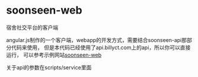 soonseen-web
============

宿舍社交平台的客户端

angular.js制作的一个客户端，webapp的开发方式，需要结合soonseen-api那部分代码来使用，
但是本代码已经使用了api.billyct.com上的api，所以你可以直接运行，
可以参考示例网站<a href="http://soonseen.in">soonseen-web</a>

关于api的参数在scripts/service里面
